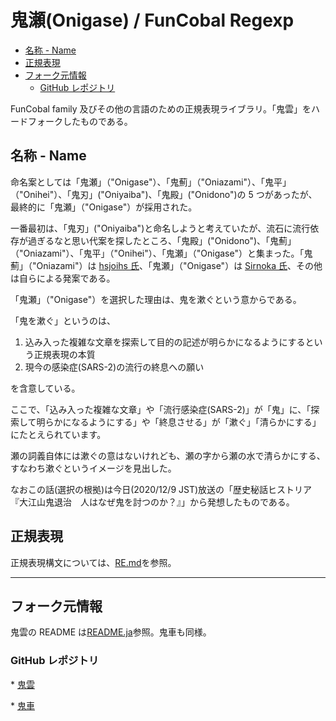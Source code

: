# 鬼瀬(Onigase) / FunCobal Regexp

<!-- START doctoc generated TOC please keep comment here to allow auto update -->
<!-- DON'T EDIT THIS SECTION, INSTEAD RE-RUN doctoc TO UPDATE -->


- [名称 - Name](#%E5%90%8D%E7%A7%B0---name)
- [正規表現](#%E6%AD%A3%E8%A6%8F%E8%A1%A8%E7%8F%BE)
- [フォーク元情報](#%E3%83%95%E3%82%A9%E3%83%BC%E3%82%AF%E5%85%83%E6%83%85%E5%A0%B1)
  - [GitHub レポジトリ](#github-%E3%83%AC%E3%83%9D%E3%82%B8%E3%83%88%E3%83%AA)

<!-- END doctoc generated TOC please keep comment here to allow auto update -->

FunCobal family 及びその他の言語のための正規表現ライブラリ。「鬼雲」をハードフォークしたものである。

## 名称 - Name

命名案としては「鬼瀬」（"Onigase"）、「鬼薊」（"Oniazami"）、「鬼平」（"Onihei"）、「鬼刃」("Oniyaiba")、「鬼殿」("Onidono")の 5 つがあったが、最終的に「鬼瀬」（"Onigase"）が採用された。

一番最初は、「鬼刃」("Oniyaiba")と命名しようと考えていたが、流石に流行依存が過ぎるなと思い代案を探したところ、「鬼殿」("Onidono")、「鬼薊」（"Oniazami"）、「鬼平」（"Onihei"）、「鬼瀬」（"Onigase"）と集まった。「鬼薊」（"Oniazami"）は [hsjoihs 氏](https://github.com/hsjoihs)、「鬼瀬」（"Onigase"）は [Sirnoka 氏](https://github.com/koridentetsu)、その他は自らによる発案である。

「鬼瀬」（"Onigase"）を選択した理由は、鬼を漱ぐという意からである。

「鬼を漱ぐ」というのは、

1. 込み入った複雑な文章を探索して目的の記述が明らかになるようにするという正規表現の本質
1. 現今の感染症(SARS-2)の流行の終息への願い

を含意している。

ここで、「込み入った複雑な文章」や「流行感染症(SARS-2)」が「鬼」に、「探索して明らかになるようにする」や「終息させる」が「漱ぐ」「清らかにする」にたとえられています。

瀬の詞義自体には漱ぐの意はないけれども、瀬の字から瀬の水で清らかにする、すなわち漱ぐというイメージを見出した。

なおこの話(選択の根拠)は今日(2020/12/9 JST)放送の「歴史秘話ヒストリア　『大江山鬼退治　人はなぜ鬼を討つのか？』」から発想したものである。

## 正規表現

正規表現構文については、[RE.md](./RE.md)を参照。

---

## フォーク元情報

鬼雲の README は[README.ja](./README.ja)参照。鬼車も同様。

### GitHub レポジトリ

\* [鬼雲](https://github.com/kkos/oniguruma)

\* [鬼車](https://github.com/k-takata/Onigmo)
